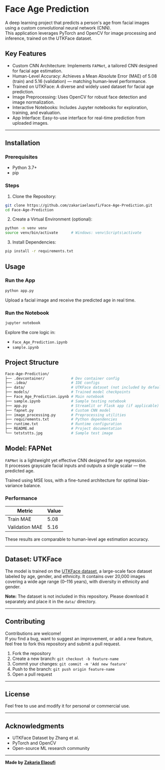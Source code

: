 # Face Age Prediction

A deep learning project that predicts a person's age from facial images using a custom convolutional neural network (CNN).  
This application leverages PyTorch and OpenCV for image processing and inference, trained on the UTKFace dataset.

## Key Features

- Custom CNN Architecture: Implements `FAPNet`, a tailored CNN designed for facial age estimation.
- Human-Level Accuracy: Achieves a Mean Absolute Error (MAE) of 5.08 (train) and 5.16 (validation) — matching human-level performance.
- Trained on UTKFace: A diverse and widely used dataset for facial age prediction.
- Image Preprocessing: Uses OpenCV for robust face detection and image normalization.
- Interactive Notebooks: Includes Jupyter notebooks for exploration, training, and evaluation.
- App Interface: Easy-to-use interface for real-time prediction from uploaded images.

---

## Installation

### Prerequisites

- Python 3.7+
- pip

### Steps

1. Clone the Repository:

```bash
git clone https://github.com/zakariaelaoufi/Face-Age-Prediction.git
cd Face-Age-Prediction
```

2. Create a Virtual Environment (optional):

```bash
python -m venv venv
source venv/bin/activate      # Windows: venv\Scripts\activate
```

3. Install Dependencies:

```bash
pip install -r requirements.txt
```

## Usage
### Run the App
```bash
python app.py
```
Upload a facial image and receive the predicted age in real time.

### Run the Notebook
```bash
jupyter notebook
```
Explore the core logic in:
- `Face_Age_Prediction.ipynb`
- `sample.ipynb`

## Project Structure

```bash
Face-Age-Prediction/
├── .devcontainer/            # Dev container config
├── .idea/                    # IDE configs
├── data/                     # UTKFace dataset (not included by default)
├── models/                   # Trained model checkpoints
├── Face_Age_Prediction.ipynb # Main notebook
├── sample.ipynb              # Sample testing notebook
├── app.py                    # Streamlit or Flask app (if applicable)
├── fapnet.py                 # Custom CNN model
├── image_processing.py       # Preprocessing utilities
├── requirements.txt          # Python dependencies
├── runtime.txt               # Runtime configuration
├── README.md                 # Project documentation
└── tetststts.jpg             # Sample test image
```

## Model: FAPNet

`FAPNet` is a lightweight yet effective CNN designed for age regression.  
It processes grayscale facial inputs and outputs a single scalar — the predicted age.

Trained using MSE loss, with a fine-tuned architecture for optimal bias-variance balance.

### Performance

| Metric          | Value |
|-----------------|-------|
| Train MAE       | 5.08  |
| Validation MAE  | 5.16  |

These results are comparable to human-level age estimation accuracy.

---

## Dataset: UTKFace

The model is trained on the [UTKFace dataset](https://susanqq.github.io/UTKFace/), a large-scale face dataset labeled by age, gender, and ethnicity. It contains over 20,000 images covering a wide age range (0–116 years), with diversity in ethnicity and gender.

**Note:** The dataset is not included in this repository. Please download it separately and place it in the `data/` directory.

---

## Contributing

Contributions are welcome!  
If you find a bug, want to suggest an improvement, or add a new feature, feel free to fork this repository and submit a pull request.

1. Fork the repository
2. Create a new branch: `git checkout -b feature-name`
3. Commit your changes: `git commit -m 'Add new feature'`
4. Push to the branch: `git push origin feature-name`
5. Open a pull request

---

## License

Feel free to use and modify it for personal or commercial use.

---

## Acknowledgments

- UTKFace Dataset by Zhang et al.
- PyTorch and OpenCV
- Open-source ML research community

---

**Made by [Zakaria Elaoufi](https://github.com/zakariaelaoufi)**
